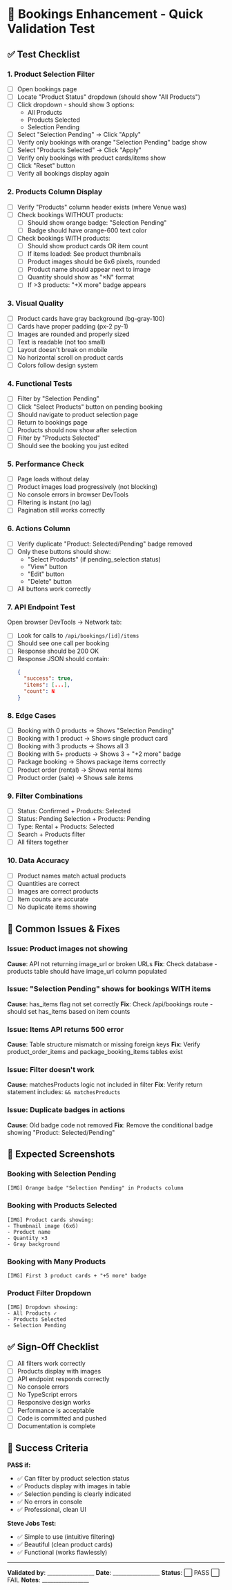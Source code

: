 # 🧪 Bookings Enhancement - Quick Validation Test

## ✅ Test Checklist

### 1. Product Selection Filter
- [ ] Open bookings page
- [ ] Locate "Product Status" dropdown (should show "All Products")
- [ ] Click dropdown - should show 3 options:
  - All Products
  - Products Selected  
  - Selection Pending
- [ ] Select "Selection Pending" → Click "Apply"
- [ ] Verify only bookings with orange "Selection Pending" badge show
- [ ] Select "Products Selected" → Click "Apply"
- [ ] Verify only bookings with product cards/items show
- [ ] Click "Reset" button
- [ ] Verify all bookings display again

### 2. Products Column Display
- [ ] Verify "Products" column header exists (where Venue was)
- [ ] Check bookings WITHOUT products:
  - [ ] Should show orange badge: "Selection Pending"
  - [ ] Badge should have orange-600 text color
- [ ] Check bookings WITH products:
  - [ ] Should show product cards OR item count
  - [ ] If items loaded: See product thumbnails
  - [ ] Product images should be 6x6 pixels, rounded
  - [ ] Product name should appear next to image
  - [ ] Quantity should show as "×N" format
  - [ ] If >3 products: "+X more" badge appears

### 3. Visual Quality
- [ ] Product cards have gray background (bg-gray-100)
- [ ] Cards have proper padding (px-2 py-1)
- [ ] Images are rounded and properly sized
- [ ] Text is readable (not too small)
- [ ] Layout doesn't break on mobile
- [ ] No horizontal scroll on product cards
- [ ] Colors follow design system

### 4. Functional Tests
- [ ] Filter by "Selection Pending"
- [ ] Click "Select Products" button on pending booking
- [ ] Should navigate to product selection page
- [ ] Return to bookings page
- [ ] Products should now show after selection
- [ ] Filter by "Products Selected"
- [ ] Should see the booking you just edited

### 5. Performance Check
- [ ] Page loads without delay
- [ ] Product images load progressively (not blocking)
- [ ] No console errors in browser DevTools
- [ ] Filtering is instant (no lag)
- [ ] Pagination still works correctly

### 6. Actions Column
- [ ] Verify duplicate "Product: Selected/Pending" badge removed
- [ ] Only these buttons should show:
  - "Select Products" (if pending_selection status)
  - "View" button
  - "Edit" button
  - "Delete" button
- [ ] All buttons work correctly

### 7. API Endpoint Test
Open browser DevTools → Network tab:
- [ ] Look for calls to `/api/bookings/[id]/items`
- [ ] Should see one call per booking
- [ ] Response should be 200 OK
- [ ] Response JSON should contain:
  ```json
  {
    "success": true,
    "items": [...],
    "count": N
  }
  ```

### 8. Edge Cases
- [ ] Booking with 0 products → Shows "Selection Pending"
- [ ] Booking with 1 product → Shows single product card
- [ ] Booking with 3 products → Shows all 3
- [ ] Booking with 5+ products → Shows 3 + "+2 more" badge
- [ ] Package booking → Shows package items correctly
- [ ] Product order (rental) → Shows rental items
- [ ] Product order (sale) → Shows sale items

### 9. Filter Combinations
- [ ] Status: Confirmed + Products: Selected
- [ ] Status: Pending Selection + Products: Pending
- [ ] Type: Rental + Products: Selected
- [ ] Search + Products filter
- [ ] All filters together

### 10. Data Accuracy
- [ ] Product names match actual products
- [ ] Quantities are correct
- [ ] Images are correct products
- [ ] Item counts are accurate
- [ ] No duplicate items showing

## 🐛 Common Issues & Fixes

### Issue: Product images not showing
**Cause**: API not returning image_url or broken URLs
**Fix**: Check database - products table should have image_url column populated

### Issue: "Selection Pending" shows for bookings WITH items
**Cause**: has_items flag not set correctly
**Fix**: Check /api/bookings route - should set has_items based on item counts

### Issue: Items API returns 500 error
**Cause**: Table structure mismatch or missing foreign keys
**Fix**: Verify product_order_items and package_booking_items tables exist

### Issue: Filter doesn't work
**Cause**: matchesProducts logic not included in filter
**Fix**: Verify return statement includes: `&& matchesProducts`

### Issue: Duplicate badges in actions
**Cause**: Old badge code not removed
**Fix**: Remove the conditional badge showing "Product: Selected/Pending"

## 📸 Expected Screenshots

### Booking with Selection Pending
```
[IMG] Orange badge "Selection Pending" in Products column
```

### Booking with Products Selected
```
[IMG] Product cards showing:
- Thumbnail image (6x6)
- Product name
- Quantity ×3
- Gray background
```

### Booking with Many Products
```
[IMG] First 3 product cards + "+5 more" badge
```

### Product Filter Dropdown
```
[IMG] Dropdown showing:
- All Products ✓
- Products Selected
- Selection Pending
```

## ✅ Sign-Off Checklist

- [ ] All filters work correctly
- [ ] Products display with images
- [ ] API endpoint responds correctly
- [ ] No console errors
- [ ] No TypeScript errors
- [ ] Responsive design works
- [ ] Performance is acceptable
- [ ] Code is committed and pushed
- [ ] Documentation is complete

## 🎯 Success Criteria

**PASS if:**
- ✅ Can filter by product selection status
- ✅ Products display with images in table
- ✅ Selection pending is clearly indicated
- ✅ No errors in console
- ✅ Professional, clean UI

**Steve Jobs Test:**
- ✅ Simple to use (intuitive filtering)
- ✅ Beautiful (clean product cards)
- ✅ Functional (works flawlessly)

---

**Validated by**: _________________
**Date**: _________________
**Status**: ⬜ PASS  ⬜ FAIL
**Notes**: _________________
